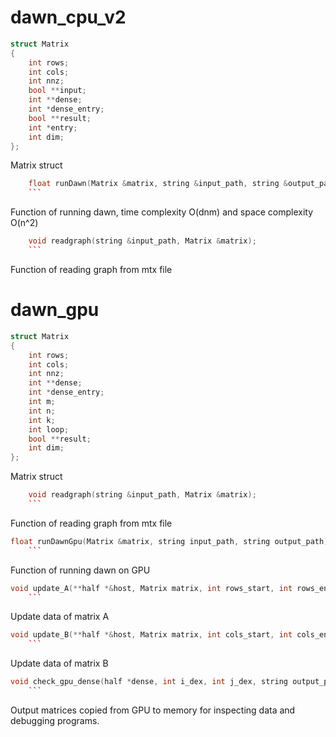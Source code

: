 # dawn_cpu_v2

```c++
struct Matrix
{
    int rows;
    int cols;
    int nnz;
    bool **input;
    int **dense;
    int *dense_entry;
    bool **result;
    int *entry;
    int dim;
};
```

Matrix struct

````c++
    float runDawn(Matrix &matrix, string &input_path, string &output_path);
    ```
````

Function of running dawn, time complexity O(dnm) and space complexity O(n^2)

````c++
    void readgraph(string &input_path, Matrix &matrix);
    ```
````

Function of reading graph from mtx file

# dawn_gpu

```c++
struct Matrix
{
    int rows;
    int cols;
    int nnz;
    int **dense;
    int *dense_entry;
    int m;
    int n;
    int k;
    int loop;
    bool **result;
    int dim;
};
```

Matrix struct

````c++
    void readgraph(string &input_path, Matrix &matrix);
    ```
````

Function of reading graph from mtx file

````c++
float runDawnGpu(Matrix &matrix, string input_path, string output_path);
    ```
````

Function of running dawn on GPU

````c++
void update_A(**half *&host, Matrix matrix, int rows_start, int rows_end, int n);
    ```
````

Update data of matrix A

````c++
void update_B(**half *&host, Matrix matrix, int cols_start, int cols_end, int n);
    ```
````

Update data of matrix B

````c++
void check_gpu_dense(half *dense, int i_dex, int j_dex, string output_path);
    ```
````

Output matrices copied from GPU to memory for inspecting data and debugging programs.
